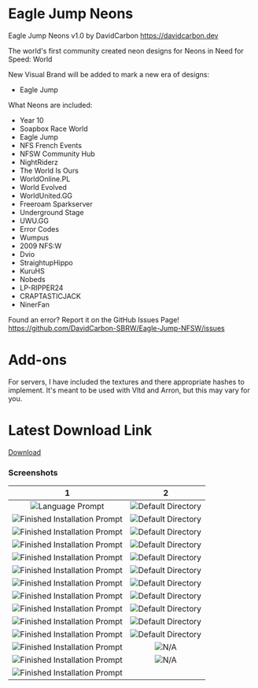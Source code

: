 # Eagle Jump Neons

Eagle Jump Neons v1.0
by DavidCarbon
https://davidcarbon.dev

The world's first community created neon designs for Neons in Need for Speed: World

New Visual Brand will be added to mark a new era of designs:
- Eagle Jump

What Neons are included:
- Year 10
- Soapbox Race World
- Eagle Jump
- NFS French Events
- NFSW Community Hub
- NightRiderz
- The World Is Ours
- WorldOnline.PL
- World Evolved
- WorldUnited.GG
- Freeroam Sparkserver
- Underground Stage
- UWU.GG
- Error Codes
- Wumpus
- 2009 NFS:W
- Dvio
- StraightupHippo
- KuruHS
- Nobeds
- LP-RIPPER24
- CRAPTASTICJACK
- NinerFan

Found an error? Report it on the GitHub Issues Page!
https://github.com/DavidCarbon-SBRW/Eagle-Jump-NFSW/issues

# Add-ons

For servers, I have included the textures and there appropriate hashes to implement. It's meant to be used with Vltd and Arron, but this may vary for you.

# Latest Download Link

[Download](https://github.com/1DavidCarbon/Eagle-Jump-NFSW/archive/master.zip)

### Screenshots
1             |  2
:-------------------------:|:-------------------------:
![Language Prompt](https://rawcdn.githack.com/1DavidCarbon/Eagle-Jump-NFSW/master/.github/Images/store.jpg) | ![Default Directory](https://rawcdn.githack.com/1DavidCarbon/Eagle-Jump-NFSW/master/.github/Images/nfsw071.jpg)
![Finished Installation Prompt](https://rawcdn.githack.com/1DavidCarbon/Eagle-Jump-NFSW/master/.github/Images/nfsw072.jpg) | ![Default Directory](https://rawcdn.githack.com/1DavidCarbon/Eagle-Jump-NFSW/master/.github/Images/nfsw073.jpg)
![Finished Installation Prompt](https://rawcdn.githack.com/1DavidCarbon/Eagle-Jump-NFSW/master/.github/Images/nfsw074.jpg) | ![Default Directory](https://rawcdn.githack.com/1DavidCarbon/Eagle-Jump-NFSW/master/.github/Images/nfsw075.jpg)
![Finished Installation Prompt](https://rawcdn.githack.com/1DavidCarbon/Eagle-Jump-NFSW/master/.github/Images/nfsw076.jpg) | ![Default Directory](https://rawcdn.githack.com/1DavidCarbon/Eagle-Jump-NFSW/master/.github/Images/nfsw077.jpg)
![Finished Installation Prompt](https://rawcdn.githack.com/1DavidCarbon/Eagle-Jump-NFSW/master/.github/Images/nfsw078.jpg) | ![Default Directory](https://rawcdn.githack.com/1DavidCarbon/Eagle-Jump-NFSW/master/.github/Images/nfsw079.jpg)
![Finished Installation Prompt](https://rawcdn.githack.com/1DavidCarbon/Eagle-Jump-NFSW/master/.github/Images/nfsw080.jpg) | ![Default Directory](https://rawcdn.githack.com/1DavidCarbon/Eagle-Jump-NFSW/master/.github/Images/nfsw081.jpg)
![Finished Installation Prompt](https://rawcdn.githack.com/1DavidCarbon/Eagle-Jump-NFSW/master/.github/Images/nfsw082.jpg) | ![Default Directory](https://rawcdn.githack.com/1DavidCarbon/Eagle-Jump-NFSW/master/.github/Images/nfsw083.jpg)
![Finished Installation Prompt](https://rawcdn.githack.com/1DavidCarbon/Eagle-Jump-NFSW/master/.github/Images/nfsw084.jpg) | ![Default Directory](https://rawcdn.githack.com/1DavidCarbon/Eagle-Jump-NFSW/master/.github/Images/nfsw085.jpg)
![Finished Installation Prompt](https://rawcdn.githack.com/1DavidCarbon/Eagle-Jump-NFSW/master/.github/Images/nfsw158.jpg) | ![Default Directory](https://rawcdn.githack.com/1DavidCarbon/Eagle-Jump-NFSW/master/.github/Images/nfsw159.jpg)
![Finished Installation Prompt](https://rawcdn.githack.com/1DavidCarbon/Eagle-Jump-NFSW/master/.github/Images/nfsw160.jpg) | ![Default Directory](https://rawcdn.githack.com/1DavidCarbon/Eagle-Jump-NFSW/master/.github/Images/nfsw161.jpg)
![Finished Installation Prompt](https://rawcdn.githack.com/1DavidCarbon/Eagle-Jump-NFSW/master/.github/Images/nfsw162.jpg) | ![Default Directory](https://rawcdn.githack.com/1DavidCarbon/Eagle-Jump-NFSW/master/.github/Images/nfsw163.jpg)
![Finished Installation Prompt](https://rawcdn.githack.com/1DavidCarbon/Eagle-Jump-NFSW/master/.github/Images/nfsw164.jpg) | ![N/A](https://rawcdn.githack.com/1DavidCarbon/Eagle-Jump-NFSW/master/.github/Images/nfsw167.jpg)
![Finished Installation Prompt](https://rawcdn.githack.com/1DavidCarbon/Eagle-Jump-NFSW/master/.github/Images/nfsw168.jpg) | ![N/A](https://rawcdn.githack.com/1DavidCarbon/Eagle-Jump-NFSW/master/.github/Images/nfsw169.jpg)
![Finished Installation Prompt](https://rawcdn.githack.com/1DavidCarbon/Eagle-Jump-NFSW/master/.github/Images/nfsw170.jpg) | ![]()



